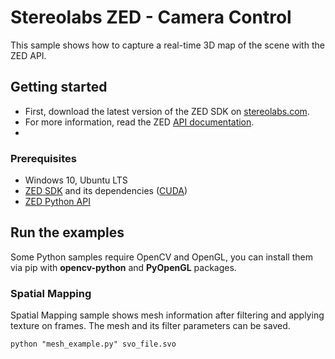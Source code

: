 # Stereolabs ZED - Camera Control

This sample shows how to capture a real-time 3D map of the scene with the ZED API.

## Getting started

- First, download the latest version of the ZED SDK on [stereolabs.com](https://www.stereolabs.com).
- For more information, read the ZED [API documentation](https://www.stereolabs.com/developers/documentation/API/).
- 
### Prerequisites

- Windows 10, Ubuntu LTS
- [ZED SDK](https://www.stereolabs.com/developers/) and its dependencies ([CUDA](https://developer.nvidia.com/cuda-downloads))
- [ZED Python API](https://www.stereolabs.com/docs/app-development/python/)

## Run the examples

Some Python samples require OpenCV and OpenGL, you can install them via pip with **opencv-python** and **PyOpenGL** packages.

### Spatial Mapping

Spatial Mapping sample shows mesh information after filtering and applying texture on frames. The mesh and its filter parameters can be saved.

```
python "mesh_example.py" svo_file.svo
```
